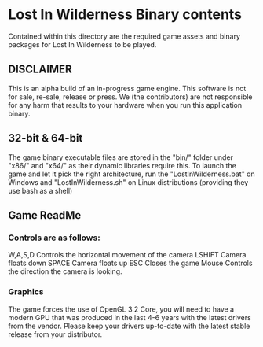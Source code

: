 # Lost In Wilderness Binary contents
Contained within this directory are the required game assets and binary packages for Lost In Wilderness to be played.

## DISCLAIMER
This is an alpha build of an in-progress game engine. This software is not for sale, re-sale, release or press.
We (the contributors) are not responsible for any harm that results to your hardware when you run this application binary.

## 32-bit & 64-bit
The game binary executable files are stored in the "bin/" folder under "x86/" and "x64/" as their dynamic libraries require this.
To launch the game and let it pick the right architecture, run the "LostInWilderness.bat" on Windows and "LostInWilderness.sh" on
Linux distributions (providing they use bash as a shell)

## Game ReadMe
### Controls are as follows:
W,A,S,D		Controls the horizontal movement of the camera
LSHIFT		Camera floats down
SPACE		Camera floats up
ESC			Closes the game
Mouse		Controls the direction the camera is looking.

### Graphics
The game forces the use of OpenGL 3.2 Core, you will need to have a modern GPU that was produced in the last 4-6 years with the latest drivers from the vendor.
Please keep your drivers up-to-date with the latest stable release from your distributor.